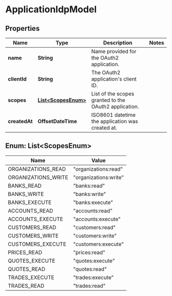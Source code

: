 

# ApplicationIdpModel


## Properties

Name | Type | Description | Notes
------------ | ------------- | ------------- | -------------
**name** | **String** | Name provided for the OAuth2 application. | 
**clientId** | **String** | The OAuth2 application&#39;s client ID. | 
**scopes** | [**List&lt;ScopesEnum&gt;**](#List&lt;ScopesEnum&gt;) | List of the scopes granted to the OAuth2 application. | 
**createdAt** | **OffsetDateTime** | ISO8601 datetime the application was created at. | 



## Enum: List&lt;ScopesEnum&gt;

Name | Value
---- | -----
ORGANIZATIONS_READ | &quot;organizations:read&quot;
ORGANIZATIONS_WRITE | &quot;organizations:write&quot;
BANKS_READ | &quot;banks:read&quot;
BANKS_WRITE | &quot;banks:write&quot;
BANKS_EXECUTE | &quot;banks:execute&quot;
ACCOUNTS_READ | &quot;accounts:read&quot;
ACCOUNTS_EXECUTE | &quot;accounts:execute&quot;
CUSTOMERS_READ | &quot;customers:read&quot;
CUSTOMERS_WRITE | &quot;customers:write&quot;
CUSTOMERS_EXECUTE | &quot;customers:execute&quot;
PRICES_READ | &quot;prices:read&quot;
QUOTES_EXECUTE | &quot;quotes:execute&quot;
QUOTES_READ | &quot;quotes:read&quot;
TRADES_EXECUTE | &quot;trades:execute&quot;
TRADES_READ | &quot;trades:read&quot;




